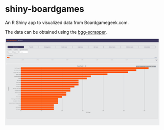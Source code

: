 # shiny-boardgames
An R Shiny app to visualized data from Boardgamegeek.com.

The data can be obtained using the [bgg-scrapper](https://github.com/pinduzera/bgg-scrappeR/).


![Main mechanics panel](images/main_mechanics.png)
